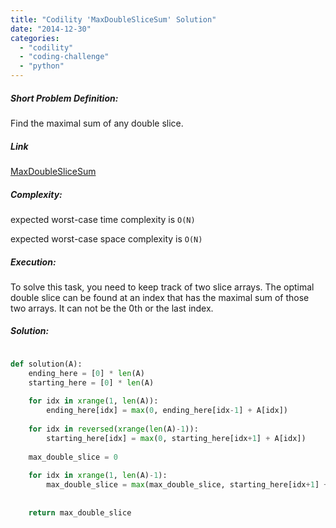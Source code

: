 ```yaml
---
title: "Codility 'MaxDoubleSliceSum' Solution"
date: "2014-12-30"
categories: 
  - "codility"
  - "coding-challenge"
  - "python"
---
```


##### Short Problem Definition:

Find the maximal sum of any double slice.

##### Link

[MaxDoubleSliceSum](https://codility.com/demo/take-sample-test/max_double_slice_sum)

##### Complexity:

expected worst-case time complexity is `O(N)`

expected worst-case space complexity is `O(N)`

##### Execution:

To solve this task, you need to keep track of two slice arrays. The optimal double slice can be found at an index that has the maximal sum of those two arrays. It can not be the 0th or the last index.

##### Solution:

```python

def solution(A):
    ending_here = [0] * len(A)
    starting_here = [0] * len(A)
    
    for idx in xrange(1, len(A)):
        ending_here[idx] = max(0, ending_here[idx-1] + A[idx])
    
    for idx in reversed(xrange(len(A)-1)):
        starting_here[idx] = max(0, starting_here[idx+1] + A[idx])
    
    max_double_slice = 0
    
    for idx in xrange(1, len(A)-1):
        max_double_slice = max(max_double_slice, starting_here[idx+1] + ending_here[idx-1])
        
        
    return max_double_slice
```
